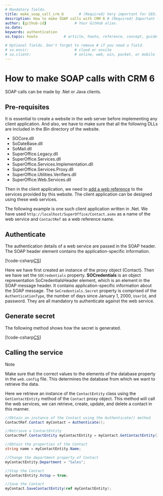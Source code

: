 ```yaml
---
# Mandatory fields.
title: make_soap_call_crm_6       # (Required) Very important for SEO.
description: How to make SOAP calls with CRM 6 # (Required) Important for SEO.
author: {github-id}             # Your GitHub alias.
so.date:
keywords: authentication
so.topic: howto            # article, howto, reference, concept, guide

# Optional fields. Don't forget to remove # if you need a field.
# so.envir:                     # cloud or onsite
# so.client:                    # online, web, win, pocket, or mobile
---
```


# How to make SOAP calls with CRM 6

SOAP calls can be made by .Net or Java clients.

## Pre-requisites

It is essential to create a website in the web server before implementing any client application. And also, we have to make sure that all the following DLLs are included in the *Bin* directory of the website.

* SOCore.dll
* SoDateBase.dll
* SoMail.dll
* SuperOffice.Legacy.dll
* SuperOffice.Services.dll
* SuperOffice.Services.Implementation.dll
* SuperOffice.Services.Proxy.dll
* SuperOffice.Utilities.Verifiers.dll
* SuperOffice.Web.Services.dll

Then in the client application, we need to [add a web reference][1] to the services provided by this website. The client application can be designed using these web services.

The following example is one such client application written in .Net. We have
used `http://localhost/SuperOffice/Contact.asmx` as a name of the web service and `ContactRef` as a web reference name.

## Authenticate

The authentication details of a web service are passed in the SOAP header. The SOAP header element contains the application-specific information.

[!code-csharp[CS](includes/servicestest1-crm6.cs)]

Here we have first created an instance of the proxy object (Contact). Then we have set the `SOCredentials` property. **SOCredentials** is an object representation SoCredentialsHeader element, which is an element in the SOAP message header. It contains application-specific information about the SOAP message. The `SoCredentials.Secret` property is comprised of the `AuthenticationType`, the number of days since January 1, 2000, `UserId`, and password. They are all mandatory to authenticate against the web service.

## Generate secret

The following method shows how the secret is generated.

[!code-csharp[CS](../authentication/includes/calculatecredentialssecret.cs)]

## Calling the service

> [!NOTE]
> Make sure that the correct values to the elements of the database property in the `web.config` file. This determines the database from which we want to retrieve the data.

Here we retrieve an instance of the `ContactEntity` class using the `GetContactEntity` method of the `Contact` proxy object. This method will call the web services, we can retrieve, create, update, and delete a contact in this manner.

```csharp
//Obtain an instance of the Contact using the Authenticate() method
ContactRef.Contact myContact = Authenticate();

//Retrieve a ContactEntity
ContactRef.ContactEntity myContactEntity = myContact.GetContactEntity(15);

//Obtain the properties of the Contact
string name = myContactEntity.Name;

//Change the department property of Contact
myContactEntity.Department = "Sales";

//Stop the Contact
myContactEntity.Xstop = true;

//Save the Contact
myContact.SaveContactEntity(ref myContactEntity);
```

<!-- Referenced links -->
[1]: ../services/call-ws-from-dotnet-std-tools/add-web-reference.md

